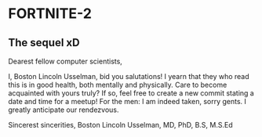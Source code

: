 # FORTNITE-2
## The sequel xD
Dearest fellow computer scientists,

I, Boston Lincoln Usselman, bid you salutations!
I yearn that they who read this is in good health,
both mentally and physically. Care to become
acquainted with yours truly? If so, feel free to 
create a new commit stating a date and time for a
meetup! For the men: I am indeed taken, sorry gents. 
I greatly anticipate our rendezvous.

Sincerest sincerities,
Boston Lincoln Usselman, MD, PhD, B.S, M.S.Ed
